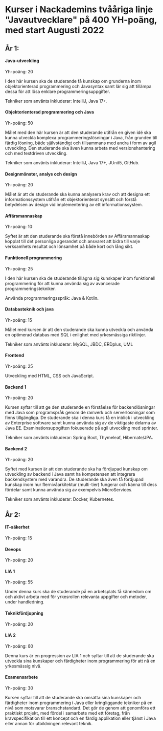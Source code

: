 # Kurser i Nackademins tvååriga linje "Javautvecklare" på 400 YH-poäng, med start Augusti 2022

## År 1:
#### Java-utveckling
Yh-poäng: 20

I den här kursen ska de studerande få kunskap om grunderna inom objektorienterad programmering och Javasyntax samt lär sig att tillämpa dessa för att lösa enklare programmeringsuppgifter.

Tekniker som använts inkluderar: IntelliJ, Java 17+.

#### Objektorienterad programmering och Java
Yh-poäng: 50

Målet med den här kursen är att den studerande utifrån en given idé ska kunna utveckla komplexa programmeringslösningar i Java, från grunden till färdig lösning, både självständigt och tillsammans med andra i form av agil utveckling. Den studerande ska även kunna arbeta med versionshantering och med testdriven utveckling.

Tekniker som använts inkluderar: IntelliJ, Java 17+, JUnit5, GitHub.

#### Designmönster, analys och design
Yh-poäng: 20

Målet är att de studerande ska kunna analysera krav och att designa ett informationssystem utifrån ett objektorienterat synsätt och förstå betydelsen av design vid implementering av ett informationssystem.

#### Affärsmannaskap
Yh-poäng: 10

Syftet är att den studerande ska förstå innebörden av Affärsmannaskap kopplat till det personliga agerandet och ansvaret att bidra till varje verksamhets resultat och lönsamhet på både kort och lång sikt.

#### Funktionell programmering
Yh-poäng: 25

I den här kursen ska de studerande tillägna sig kunskaper inom funktionell programmering för att kunna använda sig av avancerade programmeringstekniker.

Använda programmeringsspråk: Java & Kotlin.

#### Databasteknik och java
Yh-poäng: 15

Målet med kursen är att den studerande ska kunna utveckla och använda en optimerad databas med SQL i enlighet med yrkesmässiga riktlinjer.

Tekniker som använts inkluderar: MySQL, JBDC, ERDplus, UML

#### Frontend
Yh-poäng: 25

Utveckling med HTML, CSS och JavaScript.

#### Backend 1
Yh-poäng: 20

Kursen syftar till att ge den studerande en förståelse för backendlösningar med Java som programspråk genom de ramverk och serverlösningar som finns tillgängliga. De studerande ska i denna kurs få en inblick i utveckling av Enterprise software samt kunna använda sig av de viktigaste delarna av Java EE. Examinationsuppgiften fokuserade på agil utveckling med sprinter.

Tekniker som använts inkluderar: Spring Boot, Thymeleaf, Hibernate/JPA.

#### Backend 2
Yh-poäng: 20

Syftet med kursen är att den studerande ska ha fördjupad kunskap om utveckling av backend i Java samt ha kompetensen att integrera backendsystem med varandra. De studerande ska även få fördjupad kunskap inom hur flernivåarkitektur (multi-tier) fungerar och känna till dess fördelar samt kunna använda sig av exempelvis MicroServices.

Tekniker som använts inkluderar: Docker, Kubernetes.

## År 2:

#### IT-säkerhet
Yh-poäng: 15


#### Devops
Yh-poäng: 20


#### LIA 1
Yh-poäng: 55

Under denna kurs ska de studerande på en arbetsplats få kännedom om och aktivt arbeta med för yrkesrollen relevanta uppgifter och metoder, under handledning.

#### Teknikfördjupning
Yh-poäng: 20


#### LIA 2
Yh-poäng: 60

Denna kurs är en progression av LIA 1 och syftar till att de studerande ska utveckla sina kunskaper och färdigheter inom programmering för att nå en yrkesmässig nivå.

#### Examensarbete
Yh-poäng: 30

Kursen syftar till att de studerande ska omsätta sina kunskaper och färdigheter inom programmering i Java eller kringliggande tekniker på en nivå som motsvarar branschstandard. Det gör de genom att genomföra ett praktiskt projekt, med fördel i samarbete med ett företag, från kravspecifikation till ett koncept och en färdig applikation eller tjänst i Java eller annan för utbildningen relevant teknik.

